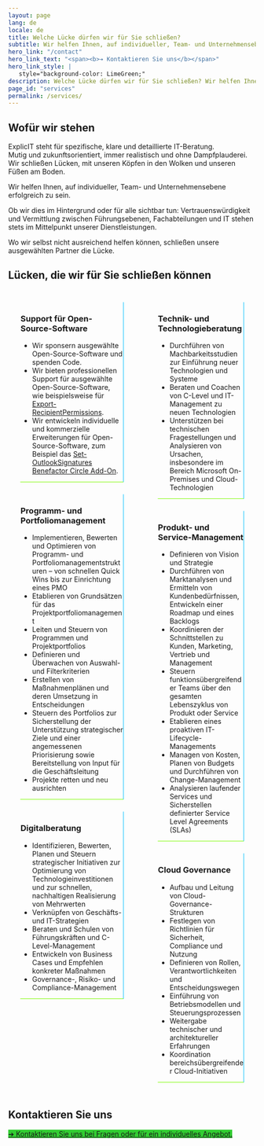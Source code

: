 ```yaml
---
layout: page
lang: de
locale: de
title: Welche Lücke dürfen wir für Sie schließen?
subtitle: Wir helfen Ihnen, auf individueller, Team- und Unternehmensebene erfolgreich zu sein
hero_link: "/contact"
hero_link_text: "<span><b>➔ Kontaktieren Sie uns</b></span>"
hero_link_style: |
   style="background-color: LimeGreen;"
description: Welche Lücke dürfen wir für Sie schließen? Wir helfen Ihnen, auf individueller, Team- und Unternehmensebene erfolgreich zu sein
page_id: "services"
permalink: /services/
---
```

## Wofür wir stehen
ExplicIT steht für spezifische, klare und detaillierte IT-Beratung.<br>Mutig und zukunftsorientiert, immer realistisch und ohne Dampfplauderei.<br>Wir schließen Lücken, mit unseren Köpfen in den Wolken und unseren Füßen am Boden.

Wir helfen Ihnen, auf individueller, Team- und Unternehmensebene erfolgreich zu sein.

Ob wir dies im Hintergrund oder für alle sichtbar tun: Vertrauenswürdigkeit und Vermittlung zwischen Führungsebenen, Fachabteilungen und IT stehen stets im Mittelpunkt unserer Dienstleistungen.

Wo wir selbst nicht ausreichend helfen können, schließen unsere ausgewählten Partner die Lücke.

## Lücken, die wir für Sie schließen können
<div class="columns">
  <div class="column">
    <div class="box" style="margin: 1.5rem; border-radius: 0; border-style: solid; border-width:thin; border-color:transparent deepskyblue lawngreen transparent; background-color: transparent;">
      <div class="content">
        <h3>Support für Open-Source-Software</h3>
        <ul>
          <li>Wir sponsern ausgewählte Open-Source-Software und spenden Code.</li>
          <li>Wir bieten professionellen Support für ausgewählte Open-Source-Software, wie beispielsweise für <a href="/open-source/export-recipientpermissions">Export-RecipientPermissions</a>.</li>
          <li>Wir entwickeln individuelle und kommerzielle Erweiterungen für Open-Source-Software, zum Beispiel das <a href="/open-source/set-outlooksignatures">Set-OutlookSignatures Benefactor Circle Add-On</a>. </li>
        </ul>
      </div>
    </div>
    <div class="box" style="margin: 1.5rem; border-radius: 0; border-style: solid; border-width:thin; border-color:transparent deepskyblue lawngreen transparent; background-color: transparent;">
      <div class="content">
        <h3>Programm- und Portfoliomanagement</h3>
        <ul>
          <li>Implementieren, Bewerten und Optimieren von Programm- und Portfoliomanagementstrukturen – von schnellen Quick Wins bis zur Einrichtung eines PMO</li>
          <li>Etablieren von Grundsätzen für das Projektportfoliomanagement</li>
          <li>Leiten und Steuern von Programmen und Projektportfolios</li>
          <li>Definieren und Überwachen von Auswahl- und Filterkriterien</li>
          <li>Erstellen von Maßnahmenplänen und deren Umsetzung in Entscheidungen</li>
          <li>Steuern des Portfolios zur Sicherstellung der Unterstützung strategischer Ziele und einer angemessenen Priorisierung sowie Bereitstellung von Input für die Geschäftsleitung</li>
          <li>Projekte retten und neu ausrichten</li>
        </ul>
      </div>
    </div>
        <div class="box" style="margin: 1.5rem; border-radius: 0; border-style: solid; border-width:thin; border-color:transparent deepskyblue lawngreen transparent; background-color: transparent;">
      <div class="content">
        <h3>Digitalberatung</h3>
        <ul>
          <li>Identifizieren, Bewerten, Planen und Steuern strategischer Initiativen zur Optimierung von Technologieinvestitionen und zur schnellen, nachhaltigen Realisierung von Mehrwerten</li>
          <li>Verknüpfen von Geschäfts- und IT-Strategien</li>
          <li>Beraten und Schulen von Führungskräften und C-Level-Management</li>
          <li>Entwickeln von Business Cases und Empfehlen konkreter Maßnahmen</li>
          <li>Governance-, Risiko- und Compliance-Management</li>
        </ul>
      </div>
    </div>
  </div>
  <div class="column">
    <div class="box" style="margin: 1.5rem; border-radius: 0; border-style: solid; border-width:thin; border-color:transparent deepskyblue lawngreen transparent; background-color: transparent;">
      <div class="content">
        <h3>Technik- und Technologieberatung</h3>
        <ul>
          <li>Durchführen von Machbarkeitsstudien zur Einführung neuer Technologien und Systeme</li>
          <li>Beraten und Coachen von C-Level und IT-Management zu neuen Technologien</li>
          <li>Unterstützen bei technischen Fragestellungen und Analysieren von Ursachen, insbesondere im Bereich Microsoft On-Premises und Cloud-Technologien</li>
        </ul>
      </div>
    </div>
    <div class="box" style="margin: 1.5rem; border-radius: 0; border-style: solid; border-width:thin; border-color:transparent deepskyblue lawngreen transparent; background-color: transparent;">
      <div class="content">
        <h3>Produkt- und Service-Management</h3>
        <ul>
          <li>Definieren von Vision und Strategie</li>
          <li>Durchführen von Marktanalysen und Ermitteln von Kundenbedürfnissen, Entwickeln einer Roadmap und eines Backlogs</li>
          <li>Koordinieren der Schnittstellen zu Kunden, Marketing, Vertrieb und Management</li>
          <li>Steuern funktionsübergreifender Teams über den gesamten Lebenszyklus von Produkt oder Service</li>
          <li>Etablieren eines proaktiven IT-Lifecycle-Managements</li>
          <li>Managen von Kosten, Planen von Budgets und Durchführen von Change-Management</li>
          <li>Analysieren laufender Services und Sicherstellen definierter Service Level Agreements (SLAs)</li>
        </ul>
      </div>
    </div>
    <div class="box" style="margin: 1.5rem; border-radius: 0; border-style: solid; border-width:thin; border-color:transparent deepskyblue lawngreen transparent; background-color: transparent;">
      <div class="content">
        <h3>Cloud Governance</h3>
        <ul>
          <li>Aufbau und Leitung von Cloud-Governance-Strukturen</li>
          <li>Festlegen von Richtlinien für Sicherheit, Compliance und Nutzung</li>
          <li>Definieren von Rollen, Verantwortlichkeiten und Entscheidungswegen</li>
          <li>Einführung von Betriebsmodellen und Steuerungsprozessen</li>
          <li>Weitergabe technischer und architektureller Erfahrungen</li>
          <li>Koordination bereichsübergreifender Cloud-Initiativen</li>
        </ul>
      </div>
    </div>
  </div>
</div>

## Kontaktieren Sie uns
<a href="/contact" class="button is-link is-normal is-hover has-text-black has-text-weight-bold" style="background-color: limegreen">➔ Kontaktieren Sie uns bei Fragen oder für ein individuelles Angebot.</a>
